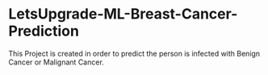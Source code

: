 # LetsUpgrade-ML-Breast-Cancer-Prediction
This Project is created in order to predict the person is infected with Benign Cancer or Malignant Cancer. 
